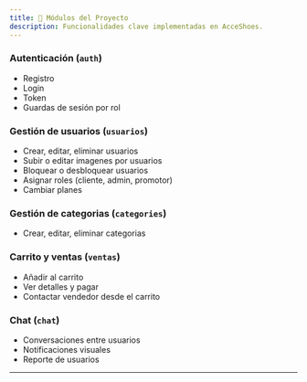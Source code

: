 ```yaml
---
title: 🔐 Módulos del Proyecto
description: Funcionalidades clave implementadas en AcceShoes.
---
```


### Autenticación (`auth`)
- Registro
- Login
- Token
- Guardas de sesión por rol

### Gestión de usuarios (`usuarios`)
- Crear, editar, eliminar usuarios
- Subir o editar imagenes por usuarios
- Bloquear o desbloquear usuarios
- Asignar roles (cliente, admin, promotor)
- Cambiar planes

### Gestión de categorias (`categories`)
- Crear, editar, eliminar categorias

### Carrito y ventas (`ventas`)
- Añadir al carrito
- Ver detalles y pagar
- Contactar vendedor desde el carrito

### Chat (`chat`)
- Conversaciones entre usuarios
- Notificaciones visuales
- Reporte de usuarios

---